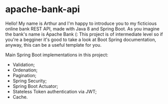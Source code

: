 # apache-bank-api

Hello! My name is Arthur and I'm happy to introduce you to my ficticious online bank REST API, made with Java 8 and Spring Boot.
As you imagine the bank's name is Apache Bank (:
This project is of intermediate level so if you're a begginer it's good to take a look at Boot Spring documentation, anyway, this can be a useful template for you.

Main Spring Boot implementations in this project:
* Validation;
* Ordenation;
* Pagination;
* Spring Security;
* Spring Boot Actuator;
* Stateless Token authentication via JWT;
* Cache.
